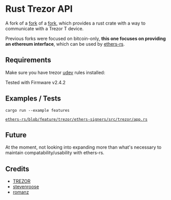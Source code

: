 
# Rust Trezor API

A fork of a [fork](https://github.com/romanz/rust-trezor-api) of a [fork](https://github.com/stevenroose/rust-trezor-api), which provides a rust crate with a way to communicate with a Trezor T device.

Previous forks were focused on bitcoin-only, **this one focuses on providing an ethereum interface**, which can be used by [ethers-rs](https://github.com/gakonst/ethers-rs/).


## Requirements
Make sure you have trezor [udev](https://wiki.trezor.io/Udev_rules) rules installed: 

Tested with Firmware v2.4.2

## Examples / Tests
`cargo run --example features`

[`ethers-rs/blob/feature/trezor/ethers-signers/src/trezor/app.rs`](https://github.com/joshieDo/ethers-rs/blob/feature/trezor/ethers-signers/src/trezor/app.rs)

## Future
At the moment, not looking into expanding more than what's necessary to maintain compatability/usability with ethers-rs.

## Credits
* [TREZOR](https://github.com/trezor/trezor-firmware) 
* [stevenroose](https://github.com/stevenroose)
* [romanz](https://github.com/romanz)
